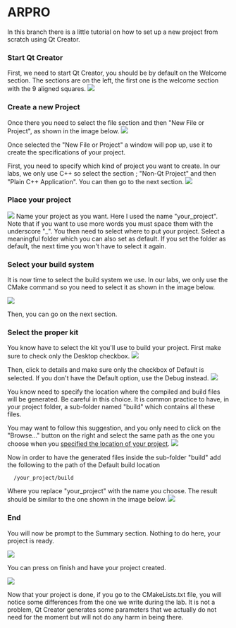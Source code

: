 # ARPRO

In this branch there is a little tutorial on how to set up a new project from scratch using Qt Creator.

### Start Qt Creator
First, we need to start Qt Creator, you should be by default on the Welcome section. The sections are on the left, the first one is the welcome section with the 9 aligned squares.
![](images/start_qt.png)

### Create a new Project
Once there you need to select the file section and then "New File or Project", as shown in the image below.
![](images/new_project.png)

Once selected the "New File or Project" a window will pop up, use it to create the specifications of your project.

First, you need to specify which kind of project you want to create. In our labs, we only use C++ so select the section ; "Non-Qt Project" and then "Plain C++ Application". You can then go to the next section.
![](images/cpp_app.png)

### Place your project <a name="proj_loc"></a>
![](images/project_name.png)
Name your project as you want. Here I used the name "your_project". Note that if you want to use more words you must space them with the underscore "_".
You then need to select where to put your project. Select a meaningful folder which you can also set as default. If you set the folder as default, the next time you won't have to select it again.


### Select your build system
It is now time to select the build system we use. In our labs, we only use the CMake command so you need to select it as shown in the image below.

![](images/set_CMake.png)

Then, you can go on the next section.

### Select the proper kit
You know have to select the kit you'll use to build your project.
First make sure to check only the Desktop checkbox.
![](images/select_desktop_kit.png)

Then, click to details and make sure only the checkbox of Default is selected. If you don't have the Default option, use the Debug instead.
![](images/select_default.png)

You know need to specify the location where the compiled and build files will be generated. Be careful in this choice. It is common practice to have, in your project folder, a sub-folder named "build" which contains all these files.

You may want to follow this suggestion, and you only need to click on the "Browse..." button on the right and select the same path as the one you choose when you [specified the location of your project](#proj_loc).
![](images/select_same_path.png)

Now in order to have the generated files inside the sub-folder "build" add the following to the path of the Default build location

      /your_project/build

Where you replace "your_project" with the name you choose. The result should be similar to the one shown in the image below.
![](images/add_extension.png)

### End
You will now be prompt to the Summary section. Nothing to do here, your project is ready.

![](images/project_done.png)

You can press on finish and have your project created.

![](images/int_main.png)

Now that your project is done, if you go to the CMakeLists.txt file, you will notice some differences from the one we write during the lab. It is not a problem, Qt Creator generates some parameters that we actually do not need for the moment but will not do any harm in being there. 
